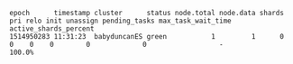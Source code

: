     epoch      timestamp cluster      status node.total node.data shards pri relo init unassign pending_tasks max_task_wait_time active_shards_percent
    1514950283 11:31:23  babyduncanES green           1         1      0   0    0    0        0             0                  -                100.0%